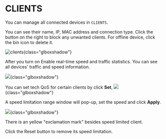 # CLIENTS

You can manage all connected devices in `CLIENTS`. 

You can see their name, IP, MAC address and connection type. Click the button on the right to block any unwanted clients. For offline device, click the bin icon to delete it.

![clients](https://static.gl-inet.com/docs/en/3/setup/gl-ax1800/clients/client_page.png){class="glboxshadow"}

After you turn on Enable real-time speed and traffic statistics. You can see all devices' traffic and speed information.

![](https://static.gl-inet.com/docs/en/3/setup/gl-ax1800/clients/client1.png){class="glboxshadow"}

You can set tech QoS for certain clients by click **Set**, 
![](https://static.gl-inet.com/docs/en/3/setup/gl-b1300/clients/client2.png){class="glboxshadow"}

A speed limitation range window will pop-up, set the speed and click **Apply**.

![](https://static.gl-inet.com/docs/en/3/setup/gl-ax1800/clients/client3.png){class="glboxshadow"}

There is an yellow "exclamation mark" besides speed limited client.

Click the Reset button to remove its speed limitation.
